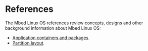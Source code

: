 # References

The Mbed Linux OS references review concepts, designs and other background information about Mbed Linux OS:

* [Application containers and packages](../references/application-containers-and-packages.html).
* [Partition layout](../references/partition-layout.html).
